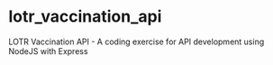 # lotr_vaccination_api
LOTR Vaccination API - A coding exercise for API development using NodeJS with Express
